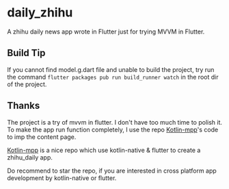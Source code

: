 # daily_zhihu

A zhihu daily news app wrote in Flutter just for trying MVVM in Flutter.

## Build Tip
If you cannot find model.g.dart file and unable to build the project, try run the command `flutter packages pub run build_runner watch` in the root dir of the project.

## Thanks
The project is a try of mvvm in flutter. I don't have too much time to polish it.
To make the app run function completely, I use the repo [Kotlin-mpp](https://github.com/LanderlYoung/Kotlin-mpp)'s code to imp the 
content page.  

[Kotlin-mpp](https://github.com/LanderlYoung/Kotlin-mpp) is a nice repo which use kotlin-native & flutter to create a zhihu_daily app.  

Do recommend to star the repo, if you are interested in cross platform app development by kotlin-native or flutter.
